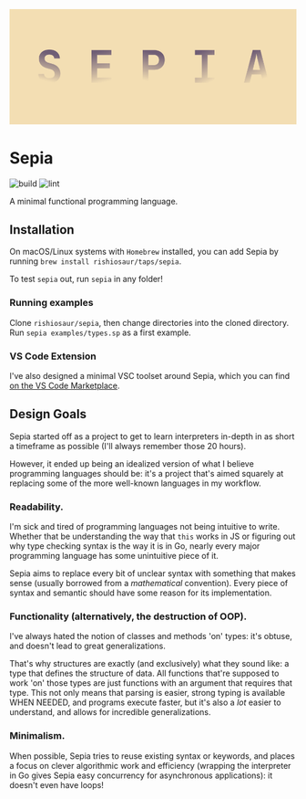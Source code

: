 ![](assets/banner.png)
# Sepia
![build](https://github.com/rishiosaur/sepia/workflows/build/badge.svg)
![lint](https://github.com/rishiosaur/sepia/workflows/lint/badge.svg)

A minimal functional programming language.

## Installation

On macOS/Linux systems with `Homebrew` installed, you can add Sepia by running `brew install rishiosaur/taps/sepia`.

To test `sepia` out, run `sepia` in any folder!

### Running examples

Clone `rishiosaur/sepia`, then change directories into the cloned directory. Run `sepia examples/types.sp` as a first example.

### VS Code Extension

I've also designed a minimal VSC toolset around Sepia, which you can find [on the VS Code Marketplace](https://marketplace.visualstudio.com/items?itemName=rishiosaur.sepia).

## Design Goals
Sepia started off as a project to get to learn interpreters in-depth in as short a timeframe as possible (I'll always remember those 20 hours).

However, it ended up being an idealized version of what I believe programming languages should be: it's a project that's aimed squarely at replacing some of the more well-known languages in my workflow.

### Readability.

I'm sick and tired of programming languages not being intuitive to write. Whether that be understanding the way that `this` works in JS or figuring out why type checking syntax is the way it is in Go, nearly every major programming language has some unintuitive piece of it.

Sepia aims to replace every bit of unclear syntax with something that makes sense (usually borrowed from a *mathematical* convention). Every piece of syntax and semantic should have some reason for its implementation.

### Functionality (alternatively, the destruction of OOP).

I've always hated the notion of classes and methods 'on' types: it's obtuse, and doesn't lead to great generalizations.

That's why structures are exactly (and exclusively) what they sound like: a type that defines the structure of data. All functions that're supposed to work 'on' those types are just functions with an argument that requires that type. This not only means that parsing is easier, strong typing is available WHEN NEEDED, and programs execute faster, but it's also a *lot* easier to understand, and allows for incredible generalizations.

### Minimalism.

When possible, Sepia tries to reuse existing syntax or keywords, and places a focus on clever algorithmic work and efficiency (wrapping the interpreter in Go gives Sepia easy concurrency for asynchronous applications): it doesn't even have loops!